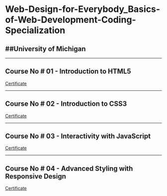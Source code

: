# Web-Design-for-Everybody_Basics-of-Web-Development-Coding-Specialization
##University of Michigan
----

----------

Course No # 01 - Introduction to HTML5
---
[Certificate](https://www.coursera.org/account/accomplishments/verify/XSV2SYWSBYQ4)


----------

Course No # 02 - Introduction to CSS3
---
[Certificate](https://www.coursera.org/account/accomplishments/verify/LYNHMJVR4JWB)



----------

Course No # 03 - Interactivity with JavaScript
---
[Certificate]()


----------

Course No # 04 - Advanced Styling with Responsive Design
---
[Certificate](https://www.coursera.org/account/accomplishments/verify/8FSMA68A8PUX)

